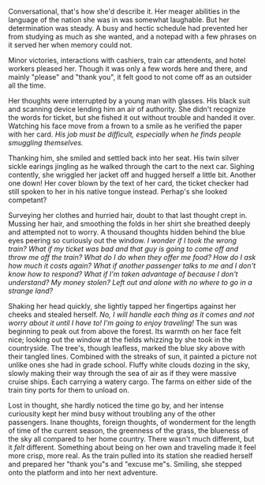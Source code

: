 Conversational, that's how she'd describe it. Her meager abilities in
the language of the nation she was in was somewhat laughable. But her
determination was steady. A busy and hectic schedule had prevented her 
from studying as much as she wanted, and a notepad with a few phrases 
on it served her when memory could not. 

Minor victories, interactions with cashiers, train car attendents, and
hotel workers pleased her. Though it was only a few words here and
there, and mainly "please" and "thank you", it felt good to not come off 
as an outsider all the time.

Her thoughts were interrupted by a young man with glasses. His black
suit and scanning device lending him an air of authority. She didn't
recognize the words for ticket, but she fished it out without trouble
and handed it over. Watching his face move from a frown to a smile as he
verified the paper with her card. _His job must be difficult, especially
when he finds people smuggling themselves._

Thanking him, she smiled and settled back into her seat. His twin silver
sickle earings jingling as he walked through the cart to the next car.
Sighing contently, she wriggled her jacket off and hugged herself a
little bit. Another one down! Her cover blown by the text of her card,
the ticket checker had still spoken to her in his native tongue instead.
Perhap's she looked competant? 

Surveying her clothes and hurried hair, doubt to that last thought crept
in. Mussing her hair, and smoothing the folds in her shirt she breathed
deeply and attempted not to worry. A thousand thoughts hidden behind the
blue eyes peering so curiously out the window. _I wonder if I took the
wrong train? What if my ticket was bad and that guy is going to come
off and throw me off the train? What do I do when they offer me food?_
_How do I ask how much it costs again? What if another passenger talks
to me and I don't know how to respond? What if I'm taken advantage of
because I don't understand? My money stolen? Left out and alone with no
where to go in a strange land?_ 

Shaking her head quickly, she lightly tapped her fingertips against her
cheeks and stealed herself. _No, I will handle each thing as it comes
and not worry about it until I have to! I'm going to enjoy traveling!_ 
The sun was beginning to peak out from above the forest. Its warmth on 
her face felt nice; looking out the window at the fields whizzing by she
took in the countryside. The tree's, though leafless, marked the blue
sky above with their tangled lines. Combined with the streaks of sun, it
painted a picture not unlike ones she had in grade school. Fluffy white
clouds dozing in the sky, slowly making their way through the sea of air
as if they were massive cruise ships. Each carrying a watery cargo. The
farms on either side of the train tiny ports for them to unload on. 

Lost in thought, she hardly noticed the time go by, and her intense
curiousity kept her mind busy without troubling any of the other
passengers. Inane thoughts, foreign thoughts, of wonderment for the
length of time of the current season, the greenness of the grass, the
blueness of the sky all compared to her home country. There wasn't much
different, but it _felt_ different. Something about being on her own and
traveling made it feel more crisp, more real. As the train pulled into
its station she readied herself and prepared her "thank you"s and "excuse
me"s. Smiling, she stepped onto the platform and into her next adventure. 
